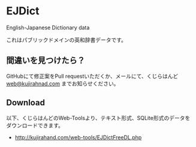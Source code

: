 # EJDict

English-Japanese Dictionary data

これはパブリックドメインの英和辞書データです。

## 間違いを見つけたら？

GitHubにて修正案をPull requestいただくか、メールにて、くじらはんど<web@kujirahnad.com> までお知らせください。

## Download

以下、くじらはんどのWeb-Toolsより、テキスト形式、SQLite形式のデータをダウンロードできます。

- http://kujirahand.com/web-tools/EJDictFreeDL.php
